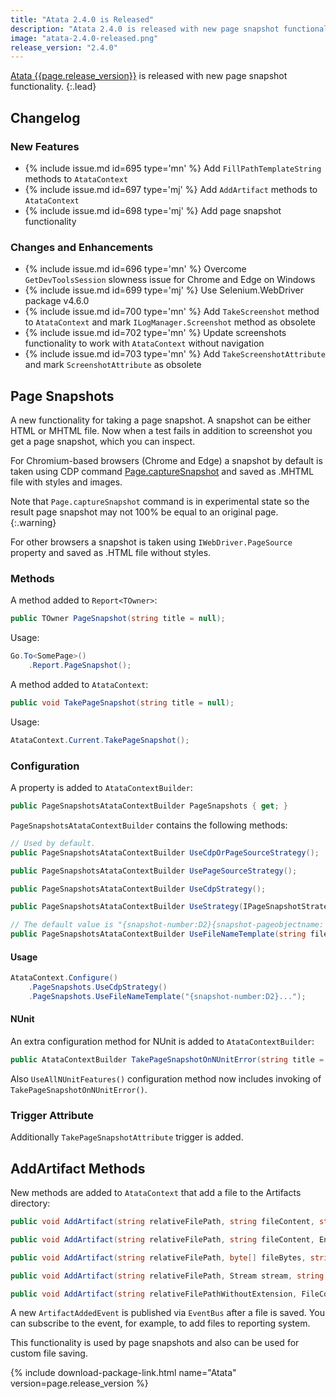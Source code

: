 ```yaml
---
title: "Atata 2.4.0 is Released"
description: "Atata 2.4.0 is released with new page snapshot functionality."
image: "atata-2.4.0-released.png"
release_version: "2.4.0"
---
```


[Atata {{page.release_version}}](https://www.nuget.org/packages/Atata/{{page.release_version}})
is released with new page snapshot functionality.
{:.lead}

<!--more-->

## Changelog

### New Features

- {% include issue.md id=695 type='mn' %} Add `FillPathTemplateString` methods to `AtataContext`
- {% include issue.md id=697 type='mj' %} Add `AddArtifact` methods to `AtataContext`
- {% include issue.md id=698 type='mj' %} Add page snapshot functionality

### Changes and Enhancements

- {% include issue.md id=696 type='mn' %} Overcome `GetDevToolsSession` slowness issue for Chrome and Edge on Windows
- {% include issue.md id=699 type='mj' %} Use Selenium.WebDriver package v4.6.0
- {% include issue.md id=700 type='mn' %} Add `TakeScreenshot` method to `AtataContext` and mark `ILogManager.Screenshot` method as obsolete
- {% include issue.md id=702 type='mn' %} Update screenshots functionality to work with `AtataContext` without navigation
- {% include issue.md id=703 type='mn' %} Add `TakeScreenshotAttribute` and mark `ScreenshotAttribute` as obsolete

## Page Snapshots

A new functionality for taking a page snapshot.
A snapshot can be either HTML or MHTML file.
Now when a test fails in addition to screenshot you get a page snapshot,
which you can inspect.

For Chromium-based browsers (Chrome and Edge) a snapshot by default is taken using CDP command
[Page.captureSnapshot](https://chromedevtools.github.io/devtools-protocol/tot/Page/#method-captureSnapshot)
and saved as .MHTML file with styles and images.

Note that `Page.captureSnapshot` command is in experimental state
so the result page snapshot may not 100% be equal to an original page.
{:.warning}

For other browsers a snapshot is taken using `IWebDriver.PageSource` property
and saved as .HTML file without styles.

### Methods

A method added to `Report<TOwner>`:

```cs
public TOwner PageSnapshot(string title = null);
```

Usage:

```cs
Go.To<SomePage>()
    .Report.PageSnapshot();
```

A method added to `AtataContext`:

```cs
public void TakePageSnapshot(string title = null);
```

Usage:

```cs
AtataContext.Current.TakePageSnapshot();
```

### Configuration

A property is added to `AtataContextBuilder`:

```cs
public PageSnapshotsAtataContextBuilder PageSnapshots { get; }
```

`PageSnapshotsAtataContextBuilder` contains the following methods:

```cs
// Used by default.
public PageSnapshotsAtataContextBuilder UseCdpOrPageSourceStrategy();

public PageSnapshotsAtataContextBuilder UsePageSourceStrategy();

public PageSnapshotsAtataContextBuilder UseCdpStrategy();

public PageSnapshotsAtataContextBuilder UseStrategy(IPageSnapshotStrategy strategy);

// The default value is "{snapshot-number:D2}{snapshot-pageobjectname: - *}{snapshot-pageobjecttypename: *}{snapshot-title: - *}".
public PageSnapshotsAtataContextBuilder UseFileNameTemplate(string fileNameTemplate);
```

#### Usage

```cs
AtataContext.Configure()
    .PageSnapshots.UseCdpStrategy()
    .PageSnapshots.UseFileNameTemplate("{snapshot-number:D2}...");
```

#### NUnit

An extra configuration method for NUnit is added to `AtataContextBuilder`:

```cs
public AtataContextBuilder TakePageSnapshotOnNUnitError(string title = "Failed");
```

Also `UseAllNUnitFeatures()` configuration method now includes invoking of `TakePageSnapshotOnNUnitError()`.

### Trigger Attribute

Additionally `TakePageSnapshotAttribute` trigger is added.

## AddArtifact Methods

New methods are added to `AtataContext` that add a file to the Artifacts directory:

```cs
public void AddArtifact(string relativeFilePath, string fileContent, string artifactType = null, string artifactTitle = null);

public void AddArtifact(string relativeFilePath, string fileContent, Encoding encoding, string artifactType = null, string artifactTitle = null);

public void AddArtifact(string relativeFilePath, byte[] fileBytes, string artifactType = null, string artifactTitle = null);

public void AddArtifact(string relativeFilePath, Stream stream, string artifactType = null, string artifactTitle = null);

public void AddArtifact(string relativeFilePathWithoutExtension, FileContentWithExtension fileContentWithExtension, string artifactType = null, string artifactTitle = null);
```

A new `ArtifactAddedEvent` is published via `EventBus` after a file is saved.
You can subscribe to the event, for example, to add files to reporting system.

This functionality is used by page snapshots and also can be used for custom file saving.

{% include download-package-link.html name="Atata" version=page.release_version %}